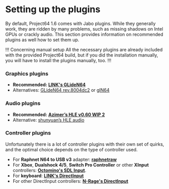 # Setting up the plugins

By default, Project64 1.6 comes with Jabo plugins. While they generally work, they are ridden by many problems, such as missing shadows on Intel GPUs or crackly audio. This section provides information on recommended plugins as well how to set them up.

!!! Concerning manual setup
All the necessary plugins are already included with the provided Project64 build, but if you did the installation manually, you will have to install the plugins manually, too.
!!!

### Graphics plugins
- **Recommended:** [**LINK's GLideN64**](gliden64_link.md)
- Alternatives: [GLideN64 rev.8004dc2](gliden64_old.md) or [glN64](gln64.md)

### Audio plugins
- **Recommended:** [**Azimer’s HLE v0.60 WIP 2**](azi60.md)
- Alternative: [shunyuan’s HLE audio](shunyuan.md)

### Controller plugins
Unfortunately there is a lot of controller plugins with their own set of quirks, and the optimal choice depends on the type of controller used.

- For **Raphnet N64 to USB v3** adapter: [**raphnetraw**](raphnetraw.md)
- For **Xbox**, **Dualshock 4/5**, **Switch Pro Controller** or other **XInput** controllers: [**Octomino's SDL Input**](octomino.md).
- For **keyboard**: [**LINK's DirectInput**](keyboardinput.md)
- For other DirectInput controllers: [**N-Rage's DirectInput**](nrage.md)